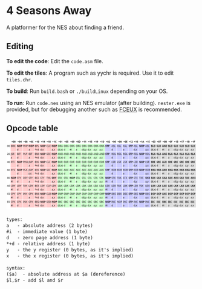 # 4 Seasons Away
A platformer for the NES about finding a friend.

## Editing
**To edit the code**: Edit the `code.asm` file.

**To edit the tiles**: A program such as yychr is required. Use it to edit `tiles.chr`.

**To build**: Run `build.bash` or `./buildLinux` depending on your OS.

**To run**: Run `code.nes` using an NES emulator (after building). `nester.exe` is provided, but for debugging another such as [FCEUX](https://fceux.com/web/download.html) is recommended.

## Opcode table
![Opcode table](./6502-opcode-table-grouped.png)
```
types:
a   - absolute address (2 bytes)
#i  - immediate value (1 byte)
d   - zero page address (1 byte)
*+d - relative address (1 byte)
y   - the y register (0 bytes, as it's implied)
x   - the x register (0 bytes, as it's implied)

syntax:
($a)  - absolute address at $a (dereference)
$l,$r - add $l and $r
```
